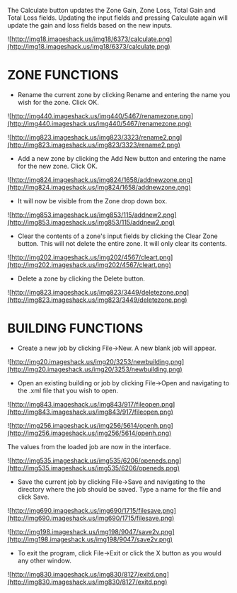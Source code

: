 The Calculate button updates the Zone Gain, Zone Loss, Total Gain and Total Loss fields. Updating the input fields and pressing Calculate again will update the gain and loss fields based on the new inputs.

![http://img18.imageshack.us/img18/6373/calculate.png](http://img18.imageshack.us/img18/6373/calculate.png)

# ZONE FUNCTIONS #

  * Rename the current zone by clicking Rename and entering the name you wish for the zone.  Click OK.

![http://img440.imageshack.us/img440/5467/renamezone.png](http://img440.imageshack.us/img440/5467/renamezone.png)

![http://img823.imageshack.us/img823/3323/rename2.png](http://img823.imageshack.us/img823/3323/rename2.png)


  * Add a new zone by clicking the Add New button and entering the name for the new zone. Click OK.

![http://img824.imageshack.us/img824/1658/addnewzone.png](http://img824.imageshack.us/img824/1658/addnewzone.png)

  * It will now be visible from the Zone drop down box.

![http://img853.imageshack.us/img853/115/addnew2.png](http://img853.imageshack.us/img853/115/addnew2.png)

  * Clear the contents of a zone's input fields by clicking the Clear Zone button. This will not delete the entire zone.  It will only clear its contents.

![http://img202.imageshack.us/img202/4567/cleart.png](http://img202.imageshack.us/img202/4567/cleart.png)


  * Delete a zone by clicking the Delete button.

![http://img823.imageshack.us/img823/3449/deletezone.png](http://img823.imageshack.us/img823/3449/deletezone.png)

# BUILDING FUNCTIONS #

  * Create a new job by clicking File->New.  A new blank job will appear.

![http://img20.imageshack.us/img20/3253/newbuilding.png](http://img20.imageshack.us/img20/3253/newbuilding.png)

  * Open an existing building or job by clicking File->Open and navigating to the .xml file that you wish to open.

![http://img843.imageshack.us/img843/917/fileopen.png](http://img843.imageshack.us/img843/917/fileopen.png)

![http://img256.imageshack.us/img256/5614/openh.png](http://img256.imageshack.us/img256/5614/openh.png)

The values from the loaded job are now in the interface.

![http://img535.imageshack.us/img535/6206/openeds.png](http://img535.imageshack.us/img535/6206/openeds.png)


  * Save the current job by clicking File->Save and navigating to the directory where the job should be saved.  Type a name for the file and click Save.

![http://img690.imageshack.us/img690/1715/filesave.png](http://img690.imageshack.us/img690/1715/filesave.png)

![http://img198.imageshack.us/img198/9047/save2v.png](http://img198.imageshack.us/img198/9047/save2v.png)

  * To exit the program, click File->Exit or click the X button as you would any other window.

![http://img830.imageshack.us/img830/8127/exitd.png](http://img830.imageshack.us/img830/8127/exitd.png)